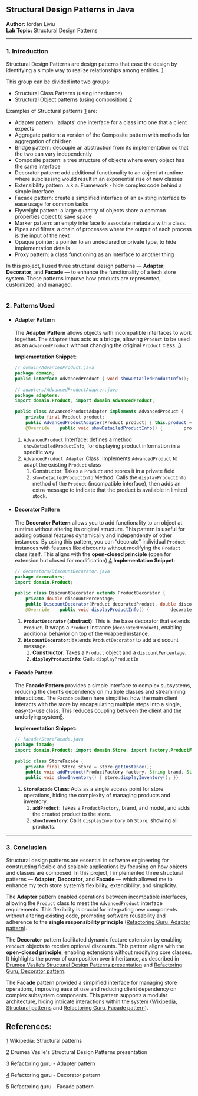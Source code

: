 ## Structural Design Patterns in Java

**Author:** Iordan Liviu    
**Lab Topic:** Structural Design Patterns
  
---  

### 1. Introduction

Structural Design Patterns are design patterns that ease the design by identifying a simple way to realize relationships among entities. [1](https://en.wikipedia.org/wiki/Structural_pattern#:~:text=In%20software%20engineering%2C%20structural%20design,one%20that%20a%20client%20expects)

This group can be divided into two groups:
- Structural Class Patterns (using inheritance)
- Structural Object patterns (using composition) [2](https://else.fcim.utm.md/pluginfile.php/50523/mod_resource/content/2/StructuralDPs.pdf)

Examples of Structural patterns [1](https://en.wikipedia.org/wiki/Structural_pattern#:~:text=In%20software%20engineering%2C%20structural%20design,one%20that%20a%20client%20expects) are:
- Adapter pattern: 'adapts' one interface for a class into one that a client expects
- Aggregate pattern: a version of the Composite pattern with methods for aggregation of children
- Bridge pattern: decouple an abstraction from its implementation so that the two can vary independently
- Composite pattern: a tree structure of objects where every object has the same interface
- Decorator pattern: add additional functionality to an object at runtime where subclassing would result in an exponential rise of new classes
- Extensibility pattern: a.k.a. Framework - hide complex code behind a simple interface
- Facade pattern: create a simplified interface of an existing interface to ease usage for common tasks
- Flyweight pattern: a large quantity of objects share a common properties object to save space
- Marker pattern: an empty interface to associate metadata with a class.
- Pipes and filters: a chain of processes where the output of each process is the input of the next
- Opaque pointer: a pointer to an undeclared or private type, to hide implementation details
- Proxy pattern: a class functioning as an interface to another thing


In this project, I used three structural design patterns — **Adapter**, **Decorator**, and **Facade** — to enhance the functionality of a tech store system. These patterns improve how products are represented, customized, and managed.
  
---  

### 2. Patterns Used

- #### Adapter Pattern
  The **Adapter Pattern** allows objects with incompatible interfaces to work together. The `Adapter` thus acts as a bridge, allowing `Product` to be used as an `AdvancedProduct` without changing the original `Product` class. [3](https://refactoring.guru/design-patterns/adapter)

  **Implementation Snippet**:
  ```java  
  // domain/AdvancedProduct.java  
  package domain;  
  public interface AdvancedProduct { void showDetailedProductInfo(); }  
    
  // adapters/AdvancedProductAdapter.java  
  package adapters;  
  import domain.Product; import domain.AdvancedProduct;  
    
  public class AdvancedProductAdapter implements AdvancedProduct {  
      private final Product product;  
      public AdvancedProductAdapter(Product product) { this.product = product; }  
      @Override    public void showDetailedProductInfo() {        product.displayProductInfo();        System.out.println("Additional info: This product is available in limited stock.");    }}  
  ```  

    1. `AdvancedProduct` Interface: defines a method `showDetailedProductInfo`, for displaying product information in a specific way
    2. `AdvancedProduct Adapter` Class: Implements `AdvancedProduct` to adapt the existing `Product` class
        1. Constructor: Takes a `Product` and stores it in a private field
        2. `showDetailedProductInfo` Method: Calls the `displayProductInfo` method of the `Product` (incompatible interface), then adds an extra message to indicate that the product is available in limited stock.


- #### Decorator Pattern
  The **Decorator Pattern** allows you to add functionality to an object at runtime without altering its original structure. This pattern is useful for adding optional features dynamically and independently of other instances. By using this pattern, you can “decorate” individual `Product` instances with features like discounts without modifying the `Product` class itself. This aligns with the **open-closed principle** (open for extension but closed for modification) [4](https://refactoring.guru/design-patterns/decorator)
  **Implementation Snippet**:
  ```java  
  // decorators/DiscountDecorator.java  
  package decorators;  
  import domain.Product;  
    
  public class DiscountDecorator extends ProductDecorator {  
      private double discountPercentage;  
      public DiscountDecorator(Product decoratedProduct, double discountPercentage) {        super(decoratedProduct); this.discountPercentage = discountPercentage;    }  
      @Override    public void displayProductInfo() {        decoratedProduct.displayProductInfo();        System.out.println("Discount: " + discountPercentage + "% off");    }}  
  ```  

    1. **`ProductDecorator` (abstract)**: This is the base decorator that extends `Product`. It wraps a `Product` instance (`decoratedProduct`), enabling additional behavior on top of the wrapped instance.
    2. **`DiscountDecorator`**: Extends `ProductDecorator` to add a discount message.
        1. **Constructor**: Takes a `Product` object and a `discountPercentage`.
        2. **`displayProductInfo`**: Calls `displayProductIn`

- #### Facade Pattern
  The **Facade Pattern** provides a simple interface to complex subsystems, reducing the client’s dependency on multiple classes and streamlining interactions. The `Facade` pattern here simplifies how the main client interacts with the store by encapsulating multiple steps into a single, easy-to-use class. This reduces coupling between the client and the underlying system[5](https://refactoring.guru/design-patterns/facade).

  **Implementation Snippet**:
  ```java  
  // facade/StoreFacade.java  
  package facade;  
  import domain.Product; import domain.Store; import factory.ProductFactory;  
    
  public class StoreFacade {  
      private final Store store = Store.getInstance();  
      public void addProduct(ProductFactory factory, String brand, String model) {        Product product = factory.createProduct(brand, model);        store.addProduct(product);    }  
      public void showInventory() { store.displayInventory(); }}  
  ```  

    1. **`StoreFacade` Class**: Acts as a single access point for store operations, hiding the complexity of managing products and inventory.
        1. **`addProduct`**: Takes a `ProductFactory`, brand, and model, and adds the created product to the store.
        2. **`showInventory`**: Calls `displayInventory` on `Store`, showing all products.

---  

### 3. Conclusion

Structural design patterns are essential in software engineering for constructing flexible and scalable applications by focusing on how objects and classes are composed. In this project, I implemented three structural patterns — **Adapter**, **Decorator**, and **Facade** — which allowed me to enhance my tech store system’s flexibility, extendibility, and simplicity.

The **Adapter** pattern enabled operations between incompatible interfaces, allowing the `Product` class to meet the `AdvancedProduct` interface requirements. This flexibility is crucial for integrating new components without altering existing code, promoting software reusability and adherence to the **single responsibility principle** ([Refactoring Guru, Adapter pattern](https://refactoring.guru/design-patterns/adapter)).

The **Decorator** pattern facilitated dynamic feature extension by enabling `Product` objects to receive optional discounts. This pattern aligns with the **open-closed principle**, enabling extensions without modifying core classes. It highlights the power of composition over inheritance, as described in [Drumea Vasile’s Structural Design Patterns presentation](https://else.fcim.utm.md/pluginfile.php/50523/mod_resource/content/2/StructuralDPs.pdf) and [Refactoring Guru, Decorator pattern](https://refactoring.guru/design-patterns/decorator).

The **Facade** pattern provided a simplified interface for managing store operations, improving ease of use and reducing client dependency on complex subsystem components. This pattern supports a modular architecture, hiding intricate interactions within the system ([Wikipedia, Structural patterns](https://en.wikipedia.org/wiki/Structural_pattern#:~:text=In%20software%20engineering%2C%20structural%20design,one%20that%20a%20client%20expects) and [Refactoring Guru, Facade pattern](https://refactoring.guru/design-patterns/facade)).


## References:
[1](https://en.wikipedia.org/wiki/Structural_pattern#:~:text=In%20software%20engineering%2C%20structural%20design,one%20that%20a%20client%20expects) Wikipedia: Structural patterns

[2](https://else.fcim.utm.md/pluginfile.php/50523/mod_resource/content/2/StructuralDPs.pdf) Drumea Vasile's Structural Design Patterns presentation

[3](https://refactoring.guru/design-patterns/adapter) Refactoring guru - Adapter pattern

[4](https://refactoring.guru/design-patterns/decorator) Refactoring guru - Decorator pattern

[5](https://refactoring.guru/design-patterns/facade) Refactoring guru - Facade pattern